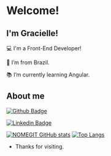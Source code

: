 
# Welcome!

 

## I'm Gracielle!
 
:computer: I'm a Front-End Developer!

:house_with_garden: I’m from Brazil.

:books: I’m currently learning Angular.
 
## About me

[![Github Badge](https://img.shields.io/badge/-Github-000?style=flat-square&logo=Github&logoColor=white&link=https://github.com/graciellenascimento/)](https://github.com/graciellenascimento/)

[![Linkedin Badge](https://img.shields.io/badge/-LinkedIn-blue?style=flat-square&logo=Linkedin&logoColor=white&link=https://www.linkedin.com/in/gracielle-jose/)](https://www.linkedin.com/in/gracielle-jose/)

[![NOMEGIT GitHub stats](https://github-readme-stats.vercel.app/api?username=graciellenascimento)](https://github.com/graciellenascimento/github-readme-stats)
[![Top Langs](https://github-readme-stats.vercel.app/api/top-langs/?username=graciellenascimento&layout=donut)](https://github.com/graciellenascimento/github-readme-stats)

- Thanks for visiting.
